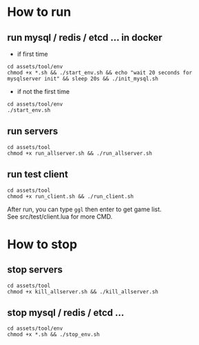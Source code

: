 # How to run
## run mysql / redis / etcd ... in docker 
* if first time
```
cd assets/tool/env
chmod +x *.sh && ./start_env.sh && echo "wait 20 seconds for mysqlserver init" && sleep 20s && ./init_mysql.sh
```
* if not the first time
```
cd assets/tool/env
./start_env.sh
```

## run servers
```
cd assets/tool
chmod +x run_allserver.sh && ./run_allserver.sh
```

## run test client
```
cd assets/tool 
chmod +x run_client.sh && ./run_client.sh
```
After run, you can type `ggl` then enter to get game list.  
See src/test/client.lua for more CMD.



# How to stop
## stop servers
```
cd assets/tool
chmod +x kill_allserver.sh && ./kill_allserver.sh
```

## stop mysql / redis / etcd ...
```
cd assets/tool/env
chmod +x *.sh && ./stop_env.sh
```